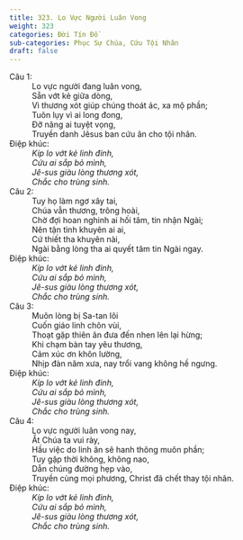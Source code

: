 ```yaml
---
title: 323. Lo Vực Người Luân Vong
weight: 323
categories: Đời Tín Đồ
sub-categories: Phục Sự Chúa, Cứu Tội Nhân
draft: false
---
```

<dl><dt>Câu 1:</dt><dd data-verse="1">Lo vực người đang luân vong, <br/>Sẵn vớt kẻ giữa dòng, <br/>Vì thương xót giúp chúng thoát ác, xa mộ phần; <br/>Tuôn lụy vì ai long đong, <br/>Đỡ nâng ai tuyệt vọng, <br/>Truyền danh Jêsus ban cứu ân cho tội nhân. </dd><dt>Điệp khúc:</dt><dd data-chorus="1"><em>Kíp lo vớt kẻ linh đinh, <br/>Cứu ai sắp bỏ mình, <br/>Jê-sus giàu lòng thương xót, <br/>Chắc cho trùng sinh. </em></dd><dt>Câu 2:</dt><dd data-verse="2">Tuy họ làm ngơ xây tai, <br/>Chúa vẫn thương, trông hoài, <br/>Chờ đợi hoan nghinh ai hối tâm, tin nhận Ngài; <br/>Nên tận tình khuyên ai ai, <br/>Cứ thiết tha khuyên nài, <br/>Ngài bằng lòng tha ai quyết tâm tin Ngài ngay. </dd><dt>Điệp khúc:</dt><dd data-chorus="1"><em>Kíp lo vớt kẻ linh đinh, <br/>Cứu ai sắp bỏ mình, <br/>Jê-sus giàu lòng thương xót, <br/>Chắc cho trùng sinh. </em></dd><dt>Câu 3:</dt><dd data-verse="3">Muôn lòng bị Sa-tan lôi <br/>Cuốn giáo linh chôn vùi, <br/>Thoạt gặp thiên ân đưa đến nhen lên lại hừng; <br/>Khi chạm bàn tay yêu thương, <br/>Cảm xúc ơn khôn lường, <br/>Nhịp đàn năm xưa, nay trổi vang không hề ngưng. </dd><dt>Điệp khúc:</dt><dd data-chorus="1"><em>Kíp lo vớt kẻ linh đinh, <br/>Cứu ai sắp bỏ mình, <br/>Jê-sus giàu lòng thương xót, <br/>Chắc cho trùng sinh. </em></dd><dt>Câu 4:</dt><dd data-verse="4">Lo vực người luân vong nay, <br/>Ắt Chúa ta vui rày, <br/>Hầu việc do linh ân sẽ hanh thông muôn phần; <br/>Tuy gặp thời không, không nao, <br/>Dẫn chúng đường hẹp vào, <br/>Truyền cùng mọi phương, Christ đã chết thay tội nhân. </dd><dt>Điệp khúc:</dt><dd data-chorus="1"><em>Kíp lo vớt kẻ linh đinh, <br/>Cứu ai sắp bỏ mình, <br/>Jê-sus giàu lòng thương xót, <br/>Chắc cho trùng sinh. </em></dd></dl>